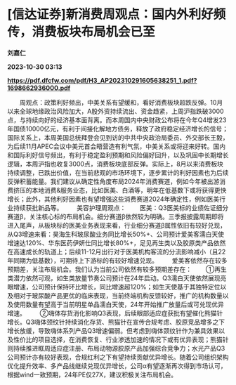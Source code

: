 # [信达证券]新消费周观点：国内外利好频传，消费板块布局机会已至
**刘嘉仁**

**2023-10-30 03:13**

**https://pdf.dfcfw.com/pdf/H3_AP202310291605638251_1.pdf?1698662936000.pdf**

　　周观点：政策利好频出，中美关系有望缓和，看好消费板块超跌反弹。10月以来全球地缘政治风险加大，A股外资持续流出、资金趋紧，上周沪指跌破3000点，与持续向好的经济基本面背离。而本周国内中央财政公布将在今年Q4增发23年国债10000亿元，有利于间接化解地方债务，释放了政府稳定经济增长的信号；国际关系上，本周美国总统拜登会见到访的中共中央政治局委员、外交部长王毅，为后续11月APEC会议中美元首会晤营造有利气氛，中美关系或将迎来好转。国内和国际利好信号频出，有利于稳定盈利预期和风险偏好回升，以及巩固中长期增长逻辑，本周沪指也收复3000点，消费板块底部反弹。实际上，8月以来消费板块持续调整，已跌出价值，在当前悲观的市场环境下，逐步累计的利好因素也为后续反弹积蓄能量。我们建议从确定性角度布局2024年消费赛道，例如今年被出游消费挤压的本地消费&服务业态，比如医美、白酒等，明年在低基数下或将获得更快增长；此外，其他利好因素也有望增强这些消费赛道2024年确定性，例如医美行业持续获批新品等。 　　美容护理周观点： 　　医美：Q3医美标的业绩佐证细分赛道β，关注核心标的布局机会。细分赛道β依然较为明确。三季报披露周期即将进入尾声，从板块标的医美业务表现来看，行业细分赛道β属性依旧有较好兑现，从Q3增速来看：昊海生科玻尿酸业务同比增长50%+、公司预计爱美客濡白天使增速达120%、华东医药伊妍仕同比增长80%+，足见再生类以及胶原类产品依然在高速成长的轨道上；后续11-12月出行对于医美机构客流的分流影响减小（且22年同期为低基数），可期待上下游标的有较好增速兑现。 　　爱美客依然存在较多预期差，关注布局机会。我们认为当前公司依然有较多预期差存在： 　　①再生类潜力依然可观，如生类放量节奏公司预计在24年启动。Q3濡白天使依然展现亮眼增速，公司预计保持环比增长，同比增速超120%；如生天使基于其独特定位以及相对于玻尿酸产品更优的临床表现，当前终端机构反馈较好，推广的机构数量以及使用数量有望高于当前明星单品濡白天使，24年开始推广放量后或可兑现优异增速。 　　②嗨体存货消化影响Q3表现，后续眼部适应症获批有望催化熊猫针增长。Q3嗨体颈纹针持续消化存货、熊猫针在宣传合规考虑、胶原竞品增多之下增长放缓，导致嗨体系列产品Q3增速偏弱。但考虑到嗨体颈纹针作为兼具效果以及性价比的项目选择，在消费恢复、行业渗透加速的情况下或有优异表现；熊猫针则持续推进眶周适应症注册、布局动物源胶原产品加强综合竞争力；水光产品Q3公司预计亦有较好表现，合规红利之下有望持续贡献优异增长。随着公司组织架构优化提升效率、多产品线继续兑现优异增长，公司α有望逐渐再次得到市场认可，根据wind一致预期，24年PE仅27X，建议积极关注布局机会。